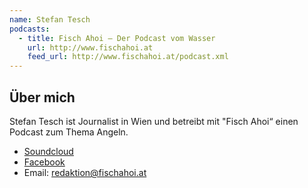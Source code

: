 ```yaml
---
name: Stefan Tesch
podcasts:
  - title: Fisch Ahoi – Der Podcast vom Wasser
    url: http://www.fischahoi.at
    feed_url: http://www.fischahoi.at/podcast.xml
---
```


## Über mich

Stefan Tesch ist Journalist in Wien und betreibt mit "Fisch Ahoi“ einen Podcast zum Thema Angeln.

* [Soundcloud](http://soundcloud.com/fischahoi)
* [Facebook](facebook.com/fischahoipodcast)
* Email: <redaktion@fischahoi.at>
